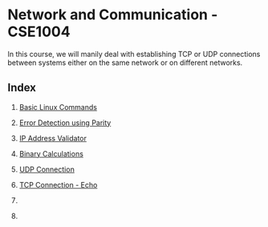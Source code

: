 # Network and Communication - CSE1004

In this course, we will manily deal with establishing TCP or UDP connections between systems either on the same network or on different networks.


## Index

1. [Basic Linux Commands](./Linux_Commands_Lab_1)

2. [Error Detection using Parity](./Error_Detection_Lab_2)

3. [IP Address Validator](./IP_Address_Validator_Lab_3)

4. [Binary Calculations](./Binary_Calculations_Lab_4)

5. [UDP Connection](./UDP_Connection_Lab_5)

6. [TCP Connection - Echo](./TCP_Echo_Lab_6)

7. [](./_Lab_7)

8. [](./_Lab_8)
